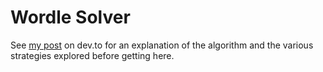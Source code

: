 # Wordle Solver

See [my post](https://dev.to/vinitjogani/the-optimal-strategy-for-solving-a-wordle-5fd7) on dev.to for an explanation of the algorithm and the various strategies explored before getting here.
